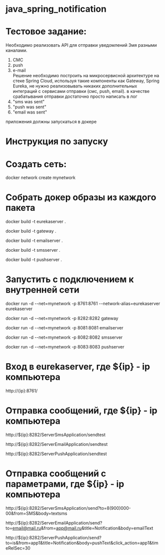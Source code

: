 # java_spring_notification

# Тестовое задание:

Необходимо реализовать API для отправки уведомлений 3мя разными каналами.
1) СМС
2) push
3) e-mail  
   Решение необходимо построить на микросервисной архитектуре на стеке Spring Cloud, используя такие компоненты как Gateway, Spring Eureka,  не нужно реализовывать никаких дополнительных интеграций с сервисами отправки (смс, push, email). в качестве срабатывания отправки достаточно просто написать в лог
1) "sms was sent"
2) "push was sent"
3) "email was sent"

приложения должны запускаться в докере

# Инструкция по запуску
# Создать сеть:
docker network create mynetwork

# Собрать докер образы из каждого пакета
docker build -t eurekaserver .

docker build -t gateway .

docker build -t emailserver .

docker build -t smsserver .

docker build -t pushserver .


# Запустить с подключением к внутренней сети
docker run -d --net=mynetwork -p 8761:8761 --network-alias=eurekaserver eurekaserver

docker run -d --net=mynetwork -p 8282:8282 gateway

docker run -d --net=mynetwork -p 8081:8081 emailserver

docker run -d --net=mynetwork -p 8082:8082 smsserver

docker run -d --net=mynetwork -p 8083:8083 pushserver


# Вход в eurekaserver, где ${ip} - ip компьютера
http://{ip}:8761/


# Отправка сообщений, где ${ip} - ip компьютера
http://${ip}:8282/ServerSmsApplication/sendtest

http://${ip}:8282/ServerEmailApplication/sendtest

http://${ip}:8282/ServerPushApplication/sendtest


# Отправка сообщений с параметрами, где ${ip} - ip компьютера
http://${ip}:8282/ServerSmsApplication/send?to=8(900)000-00&from=SMS&body=textsms

http://${ip}:8282/ServerEmailApplication/send?to=email@mail.ru&from=app@mail.ru&title=Notification&body=emailText

http://${ip}:8282/ServerPushApplication/send?to=is&from=app1&title=Notification&body=pushText&click_action=app1&timeRelSec=30

